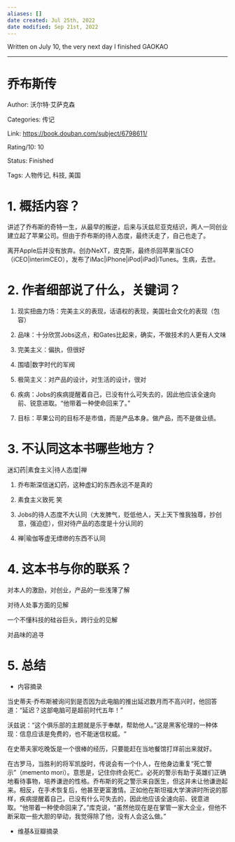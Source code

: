 ```yaml
---
aliases: []
date created: Jul 25th, 2022
date modified: Sep 21st, 2022
---
```

Written on July 10, the very next day I finished GAOKAO
___

# 乔布斯传
  

Author: 沃尔特·艾萨克森

Categories: 传记

Link: https://book.douban.com/subject/6798611/

Rating/10: 10

Status: Finished

Tags: 人物传记, 科技, 美国

  

# 1. 概括内容？
  

讲述了乔布斯的奇特一生，从最早的叛逆，后来与沃兹尼亚克结识，两人一同创业建立起了苹果公司。但由于乔布斯的待人态度，最终沃走了，自己也走了。

  

离开Apple后并没有放弃。创办NeXT，皮克斯，最终杀回苹果当CEO（iCEO|interimCEO），发布了iMac|iPhone|iPod|iPad|iTunes。生病，去世。

  

# 2. 作者细部说了什么，关键词？
  

1. 现实扭曲力场：完美主义的表现，话语权的表现，美国社会文化的表现（包容）

2. 品味：十分欣赏Jobs这点，和Gates比起来，确实，不做技术的人更有人文味

3. 完美主义：偏执，但很好

4. 围墙|数字时代的军阀

5. 极简主义：对产品的设计，对生活的设计，很对

6. 疾病：Jobs的疾病提醒着自己，已没有什么可失去的，因此他应该全速向前、锐意进取。“他带着一种使命回来了。”

7. 目标：苹果公司的目标不是市值，而是产品本身。做产品，而不是做业绩。

  

# 3. 不认同这本书哪些地方？
  

迷幻药|素食主义|待人态度|禅

  

1. 乔布斯深信迷幻药，这种虚幻的东西永远不是真的

2. 素食主义致死 笑

3. Jobs的待人态度不大认同（大发脾气，贬低他人，天上天下惟我独尊，抄创意，强迫症），但对待产品的态度是十分认同的

4. 禅|瑜伽等虚无缥缈的东西不认同

  

# 4. 这本书与你的联系？
  

对本人的激励，对创业，产品的一些浅薄了解

  

对待人处事方面的见解

  

一个不懂科技的硅谷巨头，跨行业的见解

  

对品味的追寻

  

# 5. 总结
  

- 内容摘录

当史蒂夫·乔布斯被询问到是否因为此电脑的推出延迟数月而不高兴时，他回答道：“延迟？这部电脑可是超前时代五年！”

沃兹说：“这个俱乐部的主题就是乐于奉献，帮助他人。”这是黑客伦理的一种体现：信息应该是免费的，也不能迷信权威。“

在史蒂夫家吃晚饭是一个很棒的经历，只要能赶在当地餐馆打烊前出来就好。

在古罗马，当胜利的将军凯旋时，传说会有一个仆人，在他身边重复“死亡警示”（memento mori）。意思是，记住你终会死亡。必死的警示有助于英雄们正确地看待事物，培养谦逊的性格。乔布斯的死之警示来自医生，但这并未让他谦逊起来。相反，在手术恢复后，他甚至更富激情。正如他在斯坦福大学演讲时所说的那样，疾病提醒着自己，已没有什么可失去的，因此他应该全速向前、锐意进取。“他带着一种使命回来了。”库克说，“虽然他现在是在掌管一家大企业，但他不断采取一些大胆的举动，我觉得除了他，没有人会这么做。”

- 维基&豆瓣摘录
